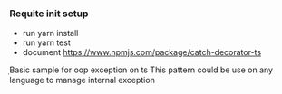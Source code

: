 ### Requite init setup
- run yarn install
- run yarn test
- document https://www.npmjs.com/package/catch-decorator-ts

ฺBasic sample for oop exception on ts 
This pattern could be use on any language to manage internal exception 